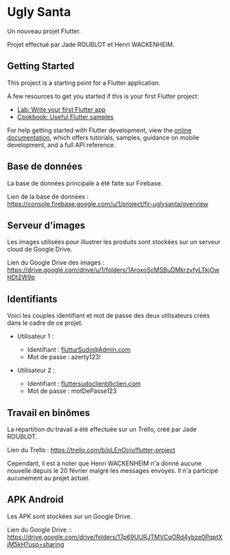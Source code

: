 # Ugly Santa

Un nouveau projet Flutter. 

Projet effectué par Jade ROUBLOT et Henri WACKENHEIM. 

## Getting Started

This project is a starting point for a Flutter application.

A few resources to get you started if this is your first Flutter project:

- [Lab: Write your first Flutter app](https://docs.flutter.dev/get-started/codelab)
- [Cookbook: Useful Flutter samples](https://docs.flutter.dev/cookbook)

For help getting started with Flutter development, view the
[online documentation](https://docs.flutter.dev/), which offers tutorials,
samples, guidance on mobile development, and a full API reference.

## Base de données

La base de données principale a été faite sur Firebase.

Lien de la base de données : https://console.firebase.google.com/u/1/project/fir-uglysanta/overview

## Serveur d'images

Les images utilisées pour illustrer les produits sont stockées sur un serveur cloud de Google Drive.

Lien du Google Drive des images : https://drive.google.com/drive/u/1/folders/1AroxoScMSBuDMkrzvfyLTkjOwHDt2W9p

## Identifiants

Voici les couples identifiant et mot de passe des deux utilisateurs créés dans le cadre de ce projet.

 - Utilisateur 1 :
     * Identifiant : flutturSudo@Admin.com
     * Mot de passe : azerty123!
     
 - Utilisateur 2 :
     * Identifiant : fluttersudoclient@clien.com
     * Mot de passe : motDePasse123

## Travail en binômes

La répartition du travail a été effectuée sur un Trello, créé par Jade ROUBLOT.

Lien du Trello : https://trello.com/b/pLEnOcjv/flutter-project

Cependant, il est à noter que Henri WACKENHEIM n'a donné aucune nouvelle depuis le 20 février malgré les messages envoyés. Il n'a participé aucunement au projet actuel.

## APK Android

Les APK sont stockées sur un Google Drive.

Lien du Google Drive :: https://drive.google.com/drive/folders/17p69UURJTMVCqORd4ybze0PqptXjM5kH?usp=sharing

